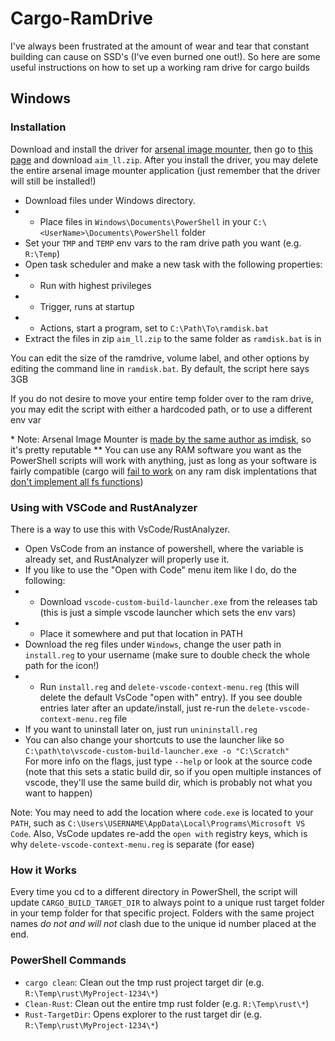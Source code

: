 # Cargo-RamDrive

I've always been frustrated at the amount of wear and tear that constant building can cause on SSD's (I've even burned one out!). So here are some useful instructions on how to set up a working ram drive for cargo builds

## Windows

### Installation
Download and install the driver for [arsenal image mounter](https://arsenalrecon.com/downloads), then go to [this page](https://github.com/ArsenalRecon/Arsenal-Image-Mounter/tree/master/Command%20line%20applications) and download `aim_ll.zip`. After you install the driver, you may delete the entire arsenal image mounter application (just remember that the driver will still be installed!)

- Download files under Windows directory.
- - Place files in `Windows\Documents\PowerShell` in your `C:\<UserName>\Documents\PowerShell` folder
- Set your `TMP` and `TEMP` env vars to the ram drive path you want (e.g. `R:\Temp`)
- Open task scheduler and make a new task with the following properties:
- - Run with highest privileges
- - Trigger, runs at startup
- - Actions, start a program, set to `C:\Path\To\ramdisk.bat`
- Extract the files in zip `aim_ll.zip` to the same folder as `ramdisk.bat` is in

You can edit the size of the ramdrive, volume label, and other options by editing the command line in `ramdisk.bat`. By default, the script here says 3GB

If you do not desire to move your entire temp folder over to the ram drive, you may edit the script with either a hardcoded path, or to use a different env var

\* Note: Arsenal Image Mounter is [made by the same author as imdisk](http://www.ltr-data.se/opencode.html/#ImDisk), so it's pretty reputable
\*\* You can use any RAM software you want as the PowerShell scripts will work with anything, just as long as your software is fairly compatible (cargo will [fail to work](https://github.com/rust-lang/rust/issues/90780) on any ram disk implentations that [don't implement all fs functions](https://github.com/rust-lang/rust/pull/86447))

### Using with VSCode and RustAnalyzer
There is a way to use this with VsCode/RustAnalyzer.

- Open VsCode from an instance of powershell, where the variable is already set, and RustAnalyzer will properly use it.
- If you like to use the "Open with Code" menu item like I do, do the following:
- - Download `vscode-custom-build-launcher.exe` from the releases tab (this is just a simple vscode launcher which sets the env vars)
- - Place it somewhere and put that location in PATH
- Download the reg files under `Windows`, change the user path in `install.reg` to your username (make sure to double check the whole path for the icon!)
- - Run `install.reg` and `delete-vscode-context-menu.reg` (this will delete the default VsCode "open with" entry). If you see double entries later after an update/install, just re-run the `delete-vscode-context-menu.reg` file
- If you want to uninstall later on, just run `unininstall.reg`
- You can also change your shortcuts to use the launcher like so  
`C:\path\to\vscode-custom-build-launcher.exe -o "C:\Scratch"`  
For more info on the flags, just type `--help` or look at the source code (note that this sets a static build dir, so if you open multiple instances of vscode, they'll use the same build dir, which is probably not what you want to happen)


Note: You may need to add the location where `code.exe` is located to your `PATH`, such as `C:\Users\USERNAME\AppData\Local\Programs\Microsoft VS Code`. Also, VsCode updates re-add the `open with` registry keys, which is why `delete-vscode-context-menu.reg` is separate (for ease)

### How it Works
Every time you cd to a different directory in PowerShell, the script will update `CARGO_BUILD_TARGET_DIR` to always point to a unique rust target folder in your temp folder for that specific project. Folders with the same project names *do not and will not* clash due to the unique id number placed at the end.

### PowerShell Commands
- `cargo clean`: Clean out the tmp rust project target dir (e.g. `R:\Temp\rust\MyProject-1234\*`)
- `Clean-Rust`: Clean out the entire tmp rust folder (e.g. `R:\Temp\rust\*`)
- `Rust-TargetDir`: Opens explorer to the rust target dir (e.g. `R:\Temp\rust\MyProject-1234\*`)
